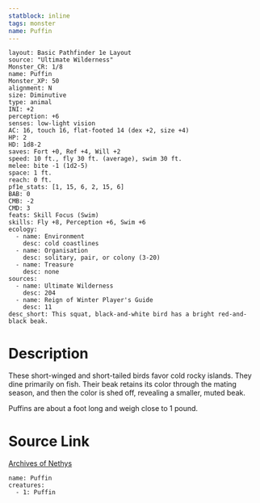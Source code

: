 ```yaml
---
statblock: inline
tags: monster
name: Puffin
---
```

```statblock
layout: Basic Pathfinder 1e Layout
source: "Ultimate Wilderness"
Monster_CR: 1/8
name: Puffin
Monster_XP: 50
alignment: N
size: Diminutive
type: animal
INI: +2
perception: +6
senses: low-light vision
AC: 16, touch 16, flat-footed 14 (dex +2, size +4)
HP: 2
HD: 1d8-2
saves: Fort +0, Ref +4, Will +2
speed: 10 ft., fly 30 ft. (average), swim 30 ft.
melee: bite -1 (1d2-5)
space: 1 ft.
reach: 0 ft.
pf1e_stats: [1, 15, 6, 2, 15, 6]
BAB: 0
CMB: -2
CMD: 3
feats: Skill Focus (Swim)
skills: Fly +8, Perception +6, Swim +6
ecology:
  - name: Environment
    desc: cold coastlines
  - name: Organisation
    desc: solitary, pair, or colony (3-20)
  - name: Treasure
    desc: none
sources:
  - name: Ultimate Wilderness
    desc: 204
  - name: Reign of Winter Player's Guide
    desc: 11
desc_short: This squat, black-and-white bird has a bright red-and-black beak.
```
# Description
These short-winged and short-tailed birds favor cold rocky islands. They dine primarily on fish. Their beak retains its color through the mating season, and then the color is shed off, revealing a smaller, muted beak.

 Puffins are about a foot long and weigh close to 1 pound.
# Source Link
[Archives of Nethys](https://aonprd.com/MonsterDisplay.aspx?ItemName=Puffin)
```encounter-table
name: Puffin
creatures:
  - 1: Puffin
```
